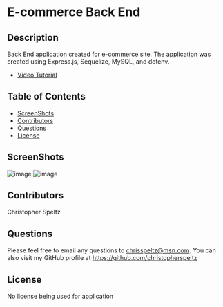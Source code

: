 # E-commerce Back End

## Description
Back End application created for e-commerce site. The application was created using Express.js, Sequelize, MySQL, and dotenv.

- [Video Tutorial](https://drive.google.com/file/d/1leLjOORrOIbWBrKkBZ8e3A4ZLc5G9XfW/view?usp=sharing)

## Table of Contents
- [ScreenShots](#screenshots)
- [Contributors](#contributors)
- [Questions](#questions)
- [License](#license)


## ScreenShots
![image](https://user-images.githubusercontent.com/37876358/149680831-c8763709-26d1-473a-be76-9d9c99a0ed3d.png)
![image](https://user-images.githubusercontent.com/37876358/149680870-4757b403-95d6-49c3-8f01-22bfaa2472b1.png)


## Contributors
Christopher Speltz

## Questions
Please feel free to email any questions to chrisspeltz@msn.com. You can also visit my GitHub profile at https://github.com/christopherspeltz

## License
No license being used for application
